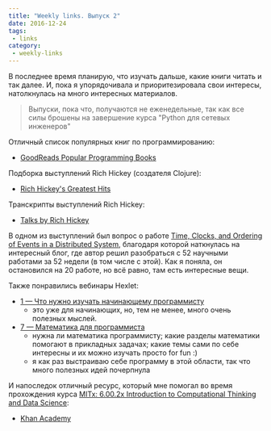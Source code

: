 ```yaml
---
title: "Weekly links. Выпуск 2"
date: 2016-12-24
tags:
 - links
category:
 - weekly-links
---
```


В последнее время планирую, что изучать дальше, какие книги читать и так далее.
И, пока я упорядочивала и приоритезировала свои интересы, натолкнулась на много интересных материалов.

> Выпуски, пока что, получаются не еженедельные, так как все силы брошены на завершение курса "Python для сетевых инженеров"


Отличный список популярных книг по программированию:

* [GoodReads Popular Programming Books](https://www.goodreads.com/shelf/show/programming)

Подборка выступлений Rich Hickey (создателя Clojure):

* [Rich Hickey's Greatest Hits](https://changelog.com/posts/rich-hickeys-greatest-hits)

Транскрипты выступлений Rich Hickey:

* [Talks by Rich Hickey](https://github.com/matthiasn/talk-transcripts/tree/master/Hickey_Rich)

В одном из выступлений был вопрос о работе [Time, Clocks, and Ordering of Events in a Distributed System](http://research.microsoft.com/en-us/um/people/lamport/pubs/time-clocks.pdf), благодаря которой наткнулась на интересный блог, где автор решил разобраться с 52 научными работами за 52 недели (в том числе с этой).
Как я поняла, он остановился на 20 работе, но всё равно, там есть интересные вещи.


Также понравились вебинары Hexlet:

* [1 — Что нужно изучать начинающему программисту](https://github.com/Hexlet/webinars/wiki/1-%E2%80%94-%D0%A7%D1%82%D0%BE-%D0%BD%D1%83%D0%B6%D0%BD%D0%BE-%D0%B8%D0%B7%D1%83%D1%87%D0%B0%D1%82%D1%8C-%D0%BD%D0%B0%D1%87%D0%B8%D0%BD%D0%B0%D1%8E%D1%89%D0%B5%D0%BC%D1%83-%D0%BF%D1%80%D0%BE%D0%B3%D1%80%D0%B0%D0%BC%D0%BC%D0%B8%D1%81%D1%82%D1%83)
   * это уже для начинающих, но, тем не менее, много очень полезных мыслей.
* [7 — Математика для программиста](https://github.com/Hexlet/webinars/wiki/7-%E2%80%94-%D0%9C%D0%B0%D1%82%D0%B5%D0%BC%D0%B0%D1%82%D0%B8%D0%BA%D0%B0-%D0%B4%D0%BB%D1%8F-%D0%BF%D1%80%D0%BE%D0%B3%D1%80%D0%B0%D0%BC%D0%BC%D0%B8%D1%81%D1%82%D0%B0)
   * нужна ли математика программисту; какие разделы математики помогают в прикладных задачах; какие темы сами по себе интересны и их можно изучать просто for fun :)
   * я как раз выстраиваю себе программу в этой области, так что много полезных идей почерпнула


И напоследок отличный ресурс, который мне помогал во время прохождения курса [MITx: 6.00.2x Introduction to Computational Thinking and Data Science](https://courses.edx.org/courses/course-v1:MITx+6.00.2x_6+3T2016/):

* [Khan Academy](https://www.khanacademy.org/welcome)
